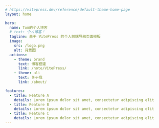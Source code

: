 ```yaml
---
# https://vitepress.dev/reference/default-theme-home-page
layout: home

hero:
  name: Tom的个人博客
  # text: 个人博客！
  tagline: 基于 VitePress 的个人前端导航页面模板
  image:
    src: /logo.png
    alt: 背景图
  actions:
    - theme: brand
      text: 博客搭建
      link: /note/VitePress/
    - theme: alt
      text: 关于我
      link: /about/

features:
  - title: Feature A
    details: Lorem ipsum dolor sit amet, consectetur adipiscing elit
  - title: Feature B
    details: Lorem ipsum dolor sit amet, consectetur adipiscing elit
  - title: Feature C
    details: Lorem ipsum dolor sit amet, consectetur adipiscing elit
---
```


